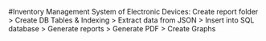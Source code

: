 #Inventory Management System of Electronic Devices:
Create report folder > 
Create DB Tables & Indexing > 
Extract data from JSON > 
Insert into SQL database > 
Generate reports >
Generate PDF >
Create Graphs
